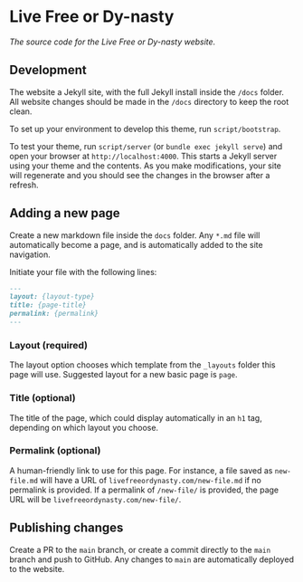 # Live Free or Dy-nasty

*The source code for the Live Free or Dy-nasty website.*

## Development

The website a Jekyll site, with the full Jekyll install inside the `/docs` folder. All website changes should be made in the `/docs` directory to keep the root clean.

To set up your environment to develop this theme, run `script/bootstrap`.

To test your theme, run `script/server` (or `bundle exec jekyll serve`) and open your browser at `http://localhost:4000`. This starts a Jekyll server using your theme and the contents. As you make modifications, your site will regenerate and you should see the changes in the browser after a refresh.

## Adding a new page

Create a new markdown file inside the `docs` folder. Any `*.md` file will automatically become a page, and is automatically added to the site navigation.

Initiate your file with the following lines:

```md
---
layout: {layout-type}
title: {page-title}
permalink: {permalink}
---
```

### Layout (required)

The layout option chooses which template from the `_layouts` folder this page will use. Suggested layout for a new basic page is `page`.
### Title (optional)

The title of the page, which could display automatically in an `h1` tag, depending on which layout you choose.
### Permalink (optional)

A human-friendly link to use for this page. For instance, a file saved as `new-file.md` will have a URL of `livefreeordynasty.com/new-file.md` if no permalink is provided. If a permalink of `/new-file/` is provided, the page URL will be `livefreeordynasty.com/new-file/`.

## Publishing changes

Create a PR to the `main` branch, or create a commit directly to the `main` branch and push to GitHub. Any changes to `main` are automatically deployed to the website.
